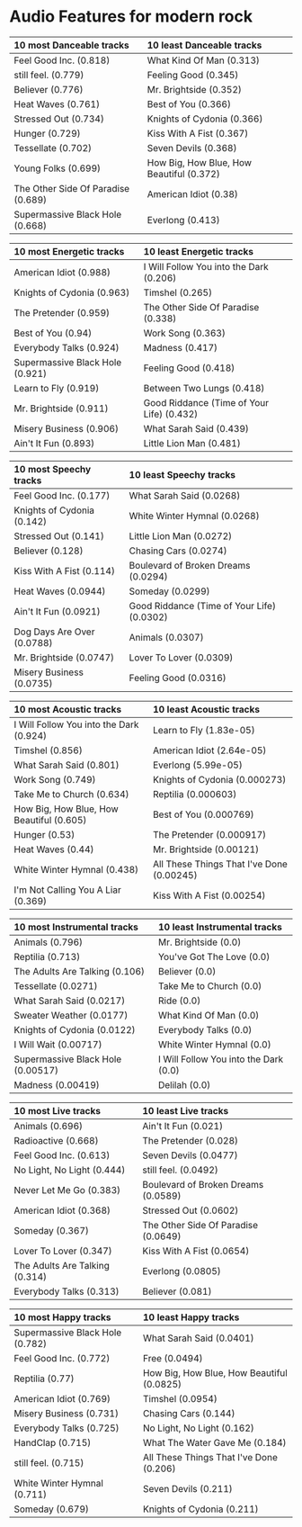 # Audio Features for modern rock
| 10 most Danceable tracks | 10 least Danceable tracks |
|:---|:---|
| Feel Good Inc. (0.818) | What Kind Of Man (0.313) |
| still feel. (0.779) | Feeling Good (0.345) |
| Believer (0.776) | Mr. Brightside (0.352) |
| Heat Waves (0.761) | Best of You (0.366) |
| Stressed Out (0.734) | Knights of Cydonia (0.366) |
| Hunger (0.729) | Kiss With A Fist (0.367) |
| Tessellate (0.702) | Seven Devils (0.368) |
| Young Folks (0.699) | How Big, How Blue, How Beautiful (0.372) |
| The Other Side Of Paradise (0.689) | American Idiot (0.38) |
| Supermassive Black Hole (0.668) | Everlong (0.413) |

| 10 most Energetic tracks | 10 least Energetic tracks |
|:---|:---|
| American Idiot (0.988) | I Will Follow You into the Dark (0.206) |
| Knights of Cydonia (0.963) | Timshel (0.265) |
| The Pretender (0.959) | The Other Side Of Paradise (0.338) |
| Best of You (0.94) | Work Song (0.363) |
| Everybody Talks (0.924) | Madness (0.417) |
| Supermassive Black Hole (0.921) | Feeling Good (0.418) |
| Learn to Fly (0.919) | Between Two Lungs (0.418) |
| Mr. Brightside (0.911) | Good Riddance (Time of Your Life) (0.432) |
| Misery Business (0.906) | What Sarah Said (0.439) |
| Ain't It Fun (0.893) | Little Lion Man (0.481) |

| 10 most Speechy tracks | 10 least Speechy tracks |
|:---|:---|
| Feel Good Inc. (0.177) | What Sarah Said (0.0268) |
| Knights of Cydonia (0.142) | White Winter Hymnal (0.0268) |
| Stressed Out (0.141) | Little Lion Man (0.0272) |
| Believer (0.128) | Chasing Cars (0.0274) |
| Kiss With A Fist (0.114) | Boulevard of Broken Dreams (0.0294) |
| Heat Waves (0.0944) | Someday (0.0299) |
| Ain't It Fun (0.0921) | Good Riddance (Time of Your Life) (0.0302) |
| Dog Days Are Over (0.0788) | Animals (0.0307) |
| Mr. Brightside (0.0747) | Lover To Lover (0.0309) |
| Misery Business (0.0735) | Feeling Good (0.0316) |

| 10 most Acoustic tracks | 10 least Acoustic tracks |
|:---|:---|
| I Will Follow You into the Dark (0.924) | Learn to Fly (1.83e-05) |
| Timshel (0.856) | American Idiot (2.64e-05) |
| What Sarah Said (0.801) | Everlong (5.99e-05) |
| Work Song (0.749) | Knights of Cydonia (0.000273) |
| Take Me to Church (0.634) | Reptilia (0.000603) |
| How Big, How Blue, How Beautiful (0.605) | Best of You (0.000769) |
| Hunger (0.53) | The Pretender (0.000917) |
| Heat Waves (0.44) | Mr. Brightside (0.00121) |
| White Winter Hymnal (0.438) | All These Things That I've Done (0.00245) |
| I'm Not Calling You A Liar (0.369) | Kiss With A Fist (0.00254) |

| 10 most Instrumental tracks | 10 least Instrumental tracks |
|:---|:---|
| Animals (0.796) | Mr. Brightside (0.0) |
| Reptilia (0.713) | You've Got The Love (0.0) |
| The Adults Are Talking (0.106) | Believer (0.0) |
| Tessellate (0.0271) | Take Me to Church (0.0) |
| What Sarah Said (0.0217) | Ride (0.0) |
| Sweater Weather (0.0177) | What Kind Of Man (0.0) |
| Knights of Cydonia (0.0122) | Everybody Talks (0.0) |
| I Will Wait (0.00717) | White Winter Hymnal (0.0) |
| Supermassive Black Hole (0.00517) | I Will Follow You into the Dark (0.0) |
| Madness (0.00419) | Delilah (0.0) |

| 10 most Live tracks | 10 least Live tracks |
|:---|:---|
| Animals (0.696) | Ain't It Fun (0.021) |
| Radioactive (0.668) | The Pretender (0.028) |
| Feel Good Inc. (0.613) | Seven Devils (0.0477) |
| No Light, No Light (0.444) | still feel. (0.0492) |
| Never Let Me Go (0.383) | Boulevard of Broken Dreams (0.0589) |
| American Idiot (0.368) | Stressed Out (0.0602) |
| Someday (0.367) | The Other Side Of Paradise (0.0649) |
| Lover To Lover (0.347) | Kiss With A Fist (0.0654) |
| The Adults Are Talking (0.314) | Everlong (0.0805) |
| Everybody Talks (0.313) | Believer (0.081) |

| 10 most Happy tracks | 10 least Happy tracks |
|:---|:---|
| Supermassive Black Hole (0.782) | What Sarah Said (0.0401) |
| Feel Good Inc. (0.772) | Free (0.0494) |
| Reptilia (0.77) | How Big, How Blue, How Beautiful (0.0825) |
| American Idiot (0.769) | Timshel (0.0954) |
| Misery Business (0.731) | Chasing Cars (0.144) |
| Everybody Talks (0.725) | No Light, No Light (0.162) |
| HandClap (0.715) | What The Water Gave Me (0.184) |
| still feel. (0.715) | All These Things That I've Done (0.206) |
| White Winter Hymnal (0.711) | Seven Devils (0.211) |
| Someday (0.679) | Knights of Cydonia (0.211) |
